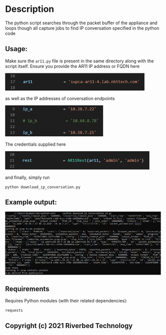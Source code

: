 # Description

The python script searches through the packet buffer of the appliance and loops though all capture jobs to find IP conversation specified in the python code

## Usage:

Make sure the ```ar11.py``` file is present in the same directory along with the script itself.
Ensure you provide the AR11 IP address or FQDN here

![ar11 address](images/ar11_line_code.png)

as well as the IP addresses of conversation endpoints

![ip conversation](images/ip_conv_line_code.png)

The credentials supplied here

![creds](images/creds_line_code.png)

and finally, simply run

```shell
python download_ip_conversation.py
```
## Example output:

![sample output](images/output.png)

## Requirements

Requires Python modules (with their related dependencies):

	requests

## Copyright (c) 2021 Riverbed Technology
